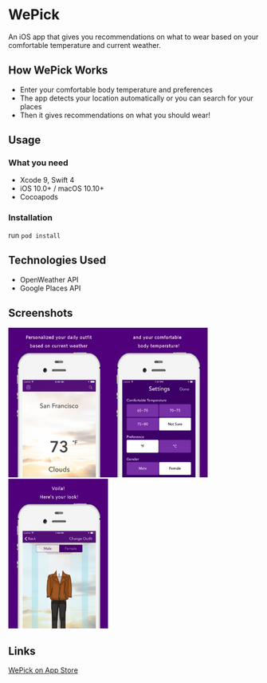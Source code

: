 # WePick
An iOS app that gives you recommendations on what to wear based on your comfortable temperature and current weather.

## How WePick Works
- Enter your comfortable body temperature and preferences
- The app detects your location automatically or you can search for your places
- Then it gives recommendations on what you should wear!

## Usage
### What you need
- Xcode 9, Swift 4
- iOS 10.0+ / macOS 10.10+
- Cocoapods

### Installation
run `pod install`

## Technologies Used
- OpenWeather API
- Google Places API

## Screenshots
<img src="https://github.com/melodyfs/WePick/blob/master/3.5-inch%20(iPhone4)-Screenshot1.png" width="200" height="300" /><img src="https://github.com/melodyfs/WePick/blob/master/3.5-inch%20(iPhone4)-Screenshot2.png" width="200" height="300" /><img src="https://github.com/melodyfs/WePick/blob/master/3.5-inch%20(iPhone4)-Screenshot3.png" width="200" height="300" />

## Links
[WePick on App Store](https://l.facebook.com/l.php?u=http%3A%2F%2Fitunes.apple.com%2Fapp%2Fid1267192003&h=ATMFtQlt2_c1Cx-GZ5uspG5L_wciaUHx5BcLI3p1mAt-l5h_rMs7R5CZrWKBcUkVJHkEEa4h5OIAwfUnI79IrYLzYkPmYMm6FIdHLCEuoIgpC4QfaMeV0VOjIXYs539m2n8DhLTK6T-mWCWvWpgfBOUPWgjOKm77_37BDHaWn0k9EOiqlZtnpYx9zkypoG5sbCf6Oq436UQ6XG6wuReYm-LVw1S-sNISnCKHEAQHAKdknv0V1m_CqoEhR60NOpuoYPcOV0lxSJ1goU2NFaU8xxBgNnIw0aia5jEe2VM)

